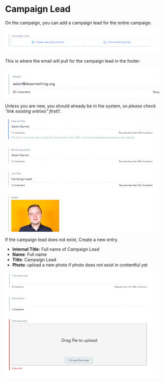 # Campaign Lead

On the campaign, you can add a campaign lead for the entire campaign.

![Campaign Lead Field](../../.gitbook/assets/campaign-lead-field.png)

This is where the email will pull for the campaign lead in the footer.

![Campaign Lead Author Email Field](../../.gitbook/assets/author-email-field.png)

Unless you are new, you should already be in the system, so _please check "link existing entries" first!!_.

![Campaign Lead Author Data](../../.gitbook/assets/author-data.png)

If the campaign lead does not exist, Create a new entry.

* **Internal Title**: Full name of Campaign Lead
* **Name**: Full name
* **Title**: Campaign Lead
* **Photo**: upload a new photo if photo does not exist in contentful yet

![Campaign Lead Photo File Field](../../.gitbook/assets/photo-file-field.png)

